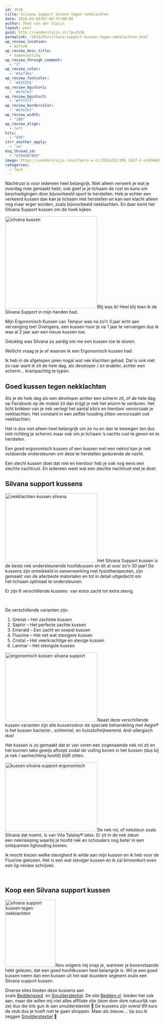 ```yaml
---
id: 2538
title: Silvana Support kussen tegen nekklachten
date: 2016-03-01T07:00:37+00:00
author: Theo van der Sluijs
layout: post
guid: http://vandersluijs.nl/?p=2538
permalink: /2016/03/silvana-support-kussen-tegen-nekklachten.html
wp_review_location:
  - bottom
wp_review_desc_title:
  - Samenvatting
wp_review_through_comment:
  - "1"
wp_review_color:
  - '#1e73be'
wp_review_fontcolor:
  - '#555555'
wp_review_bgcolor1:
  - '#e7e7e7'
wp_review_bgcolor2:
  - '#ffffff'
wp_review_bordercolor:
  - '#e7e7e7'
wp_review_width:
  - "100"
wp_review_align:
  - left
hits:
  - "836"
itrr_another_apply:
  - 'no'
dsq_thread_id:
  - "5704087805"
image: https://vandersluijs.resultants-e.nl/2016/02/IMG_3267-1-e1456602346649-825x501.jpg
categories:
  - Tech
---
```

Nachtrust is voor iedereen heel belangrijk. Niet alleen verwerk je wat je overdag mee gemaakt hebt, ook geef je je lichaam de rust en kans om beschadigingen door bijvoorbeeld sport te herstellen. Heb je echter een verkeerd kussen dan kan je lichaam niet herstellen en kan een klacht alleen nog maar erger worden, zoals bijvoorbeeld nekklachten. En daar komt het Silvana Support kussen om de hoek kijken.<!--more-->

<img class="alignleft size-medium wp-image-2539" src="https://vandersluijs.resultants-e.nl/2016/02/IMG_3256-300x300.jpg" alt="silvana kussen" width="300" height="300" srcset="https://vandersluijs.resultants-e.nl/2016/02/IMG_3256-300x300.jpg 300w, https://vandersluijs.resultants-e.nl/2016/02/IMG_3256-150x150.jpg 150w, https://vandersluijs.resultants-e.nl/2016/02/IMG_3256-768x768.jpg 768w, https://vandersluijs.resultants-e.nl/2016/02/IMG_3256-65x65.jpg 65w, https://vandersluijs.resultants-e.nl/2016/02/IMG_3256.jpg 960w" sizes="(max-width: 300px) 100vw, 300px" />Blij was ik! Heel blij toen ik de Silvana Support in mijn handen had.

Mijn Ergonomisch Kussen van Tempur was na zo&#8217;n 3 jaar echt aan vervanging toe! Overigens, een kussen hoor je na 1 jaar te vervangen dus ik was al 2 jaar aan een nieuw kussen toe.

Gelukkig was Silvana zo aardig om me een kussen toe te sturen.

Wellicht vraag je je af waarom ik een Ergonomisch kussen had.

Ik heb in de afgelopen jaren nogal wat nek klachten gehad. Dat is ook niet zo raar want ik zit de hele dag, als developer / ict enabler, achter een scherm&#8230; krampachtig te typen.

## Goed kussen tegen nekklachten

Als je de hele dag als een developer achter een scherm zit, of de hele dag op Facebook op de mobiel zit dan krijgt je nek het enorm te verduren. Het licht knikken van je nek verlegt het aantal kilo&#8217;s en hierdoor veroorzaak je nekklachten. Het constant in een zelfde houding zitten veroorzaakt ook nekklachten.

Het is dus niet alleen heel belangrijk om zo nu en dan te bewegen (en dus niet richting je scherm) maar ook om je lichaam &#8217;s nachts rust te geven en te herstelen.

Een goed ergonomisch kussen of een kussen met een nekrol kan je nek voldoende ondersteunen om deze te herstellen gedurende de nacht.

Een slecht kussen doet dat niet en hierdoor heb je ook nog eens een slechte nachtrust. En iedereen weet wat een slechte nachtrust met je doet.

## Silvana support kussens

<img class="alignleft size-medium wp-image-2542" src="https://vandersluijs.resultants-e.nl/2016/02/IMG_3267-300x225.jpg" alt="nekklachten kussen silvana" width="300" height="225" srcset="https://vandersluijs.resultants-e.nl/2016/02/IMG_3267-300x225.jpg 300w, https://vandersluijs.resultants-e.nl/2016/02/IMG_3267-768x576.jpg 768w, https://vandersluijs.resultants-e.nl/2016/02/IMG_3267-1024x768.jpg 1024w, https://vandersluijs.resultants-e.nl/2016/02/IMG_3267.jpg 1200w" sizes="(max-width: 300px) 100vw, 300px" />Het Silvana Support kussen is de beste nek ondersteunende hoofdkussen en dit al voor zo&#8217;n 30 jaar! De kussens zijn ontwikkeld in samenwerking met fysiotherapeuten, zijn gemaakt van de allerbeste materialen en tot in detail uitgedacht om het lichaam optimaal te ondersteunen.

Er zijn 6 verschillende kussens  van extra zacht tot extra stevig.

&nbsp;

De verschillende varianten zijn:

  1. Grenat &#8211; Het zachtste kussen
  2. Saphir &#8211; Het perfecte zachte kussen
  3. Emerald &#8211; Een zacht en soepel kussen
  4. Fluorine &#8211; Het net wat stevigere kussen
  5. Cristal &#8211; Het veerkrachtige en stevige kussen
  6. Larimar &#8211; Het stevigste kussen

 <img class="alignleft size-medium wp-image-2543" src="https://vandersluijs.resultants-e.nl/2016/02/IMG_3269-300x225.jpg" alt="ergonomisch kussen silvana support" width="300" height="225" srcset="https://vandersluijs.resultants-e.nl/2016/02/IMG_3269-300x225.jpg 300w, https://vandersluijs.resultants-e.nl/2016/02/IMG_3269-768x576.jpg 768w, https://vandersluijs.resultants-e.nl/2016/02/IMG_3269-1024x768.jpg 1024w, https://vandersluijs.resultants-e.nl/2016/02/IMG_3269.jpg 1200w" sizes="(max-width: 300px) 100vw, 300px" />Naast deze verschillende kussen varianten zijn alle kussensdoor de speciale behandeling met Aegis® is het kussen bacterie-, schimmel, en huisstofmijtwerend. Anti-allergisch dus!

Het kussen is zo gemaakt dat er van voren een zogenaamde nek rol zit en het kunnen tabs gewijs afloopt zodat de vulling boven in het kussen (dus bij je nek / aanhechting hoofd) blijft zitten.

<img class="size-medium wp-image-2544 alignright" src="https://vandersluijs.resultants-e.nl/2016/02/IMG_3270-300x225.jpg" alt="kussen silvana support ergonomisch" width="300" height="225" srcset="https://vandersluijs.resultants-e.nl/2016/02/IMG_3270-300x225.jpg 300w, https://vandersluijs.resultants-e.nl/2016/02/IMG_3270-768x576.jpg 768w, https://vandersluijs.resultants-e.nl/2016/02/IMG_3270-1024x768.jpg 1024w, https://vandersluijs.resultants-e.nl/2016/02/IMG_3270.jpg 1200w" sizes="(max-width: 300px) 100vw, 300px" />De nek rol, of neksteun zoals Silvana dat noemt, is van Vita Talalay® latex. Er zit in de nek steun een nekinkeping waarbij je hoofd nek en schouders nog beter in een ontspannen lighouding komen.

Ik mocht kiezen welke stevigheid ik wilde aan mijn kussen en ik heb voor de Fluorine gekozen. Het is een wat steviger kussen en ik zal binnenkort even een lig-review schrijven.

&nbsp;

## Koop een Silvana support kussen

<img class="alignleft wp-image-2541" src="https://vandersluijs.resultants-e.nl/2016/02/IMG_3266-225x300.jpg" alt="silvana support kussen tegen nekklachten" width="164" height="219" srcset="https://vandersluijs.resultants-e.nl/2016/02/IMG_3266-225x300.jpg 225w, https://vandersluijs.resultants-e.nl/2016/02/IMG_3266-768x1024.jpg 768w, https://vandersluijs.resultants-e.nl/2016/02/IMG_3266.jpg 900w" sizes="(max-width: 164px) 100vw, 164px" />Nou volgens mij snap je, wanneer je bovenstaande hebt gelezen, dat een goed hoofdkussen heel belangrijk is. Wil je een goed kussen neem dan een kussen uit het wat duurdere segment zoals een Silvana support kussen.

Diverse sites bieden deze kussens aan zoals <a href="http://www.beddengoed.com/bed/?tt=11203_12_97738_&r=%2Fcatalogsearch%2Fresult%2F%3Fq%3Dsilvana" target="_blank">Beddengoed</a>  en <a href="http://www.smulderstextiel.nl/beddengoed/?tt=7808_12_97738_&r=%2Fwebshop%2Fshopmode%2Fsearch%2Fsilvana%2520support%2F" target="_blank">Smulderstextiel</a>. De site <a href="http://www.smulderstextiel.nl/beddengoed/?tt=7808_12_97738_&r=%2Fwebshop%2Fshopmode%2Fsearch%2Fsilvana%2520support%2F" target="_blank">Bedden.nl</a>  bieden het ook aan, maar die willen mij niet alles affiliate site (dom dom dom natuurlijk van ze) dus die link gun ik aan smulderstextiel 🙂 De kussens zijn overal 99 euro de stuk dus je hoeft niet te gaan shoppen. Maar als zeeuw&#8230;. tja zou ik zeggen <a href="http://www.smulderstextiel.nl/beddengoed/?tt=7808_12_97738_&r=%2Fwebshop%2Fshopmode%2Fsearch%2Fsilvana%2520support%2F" target="_blank">Smulderstextiel</a> 🙂